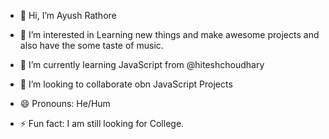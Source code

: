 - 👋 Hi, I’m Ayush Rathore
- 👀 I’m interested in Learning new things and make awesome projects and also have the some taste of music.
  
- 🌱 I’m currently learning JavaScript from @hiteshchoudhary
- 💞️ I’m looking to collaborate obn JavaScript Projects
- 😄 Pronouns: He/Hum
- ⚡ Fun fact: I am still looking for College.

<!---
ayushrathore1/ayushrathore1 is a ✨ special ✨ repository because its `README.md` (this file) appears on your GitHub profile.
You can click the Preview link to take a look at your changes.
--->

